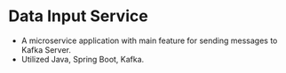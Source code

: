 # Data Input Service

- A microservice application with main feature for sending messages to Kafka Server.
- Utilized Java, Spring Boot, Kafka.
